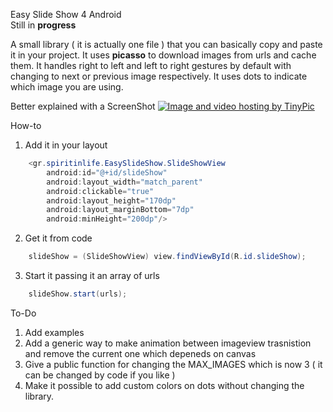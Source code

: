 

Easy Slide Show 4 Android<br>
Still in <b>progress</b>

A small library ( it is actually one file ) that you can basically copy and paste it in your project.
It uses <b>picasso</b> to download images from urls and cache them.
It handles right to left and left to right gestures by default with changing to next or previous image respectively.
It uses dots to indicate which image you are using.


Better explained with a ScreenShot
<a href="http://tinypic.com?ref=15zfm8j" target="_blank"><img src="http://i61.tinypic.com/15zfm8j.png" border="0" alt="Image and video hosting by TinyPic"></a>


How-to

1) Add it in your layout 
```java
    <gr.spiritinlife.EasySlideShow.SlideShowView
        android:id="@+id/slideShow"
        android:layout_width="match_parent"
        android:clickable="true"
        android:layout_height="170dp"
        android:layout_marginBottom="7dp"
        android:minHeight="200dp"/>
```
        
2) Get it from code
```java
    slideShow = (SlideShowView) view.findViewById(R.id.slideShow);
```

3) Start  it passing it an array of urls
```java
    slideShow.start(urls);
```


To-Do <br>
1) Add examples <br>
2) Add a generic way to make animation between imageview trasnistion and remove the current one which depeneds on canvas <br>
3) Give a public function for changing the MAX_IMAGES which is now 3 ( it can be changed by code if you like ) <br>
4) Make it possible to add custom colors on dots without changing the library. <br>
